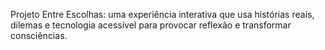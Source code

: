 Projeto Entre Escolhas: uma experiência interativa que usa histórias reais, dilemas e tecnologia acessível para provocar reflexão e transformar consciências.